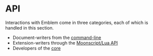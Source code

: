 # API

Interactions with Emblem come in three categories, each of which is handled in this section.

- Document-writers from the [command-line][cli]
- Extension-writers through the [Moonscript/Lua API][moon-lua-api]
- Developers of the [core][core-api]

[cli]: ./generated/command-line-args.md
[moon-lua-api]: ./extension-api.md
[core-api]: ./internal-api.md
